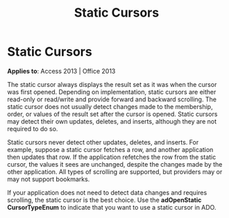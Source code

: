 ﻿---
title: Static Cursors
TOCTitle: Static Cursors
ms:assetid: 1acf7fc5-fb12-e59e-f480-dde378a29c53
ms:mtpsurl: https://msdn.microsoft.com/library/JJ248950(v=office.15)
ms:contentKeyID: 48543524
ms.date: 09/18/2015
mtps_version: v=office.15
---

# Static Cursors


**Applies to**: Access 2013 | Office 2013

The static cursor always displays the result set as it was when the cursor was first opened. Depending on implementation, static cursors are either read-only or read/write and provide forward and backward scrolling. The static cursor does not usually detect changes made to the membership, order, or values of the result set after the cursor is opened. Static cursors may detect their own updates, deletes, and inserts, although they are not required to do so.

Static cursors never detect other updates, deletes, and inserts. For example, suppose a static cursor fetches a row, and another application then updates that row. If the application refetches the row from the static cursor, the values it sees are unchanged, despite the changes made by the other application. All types of scrolling are supported, but providers may or may not support bookmarks.

If your application does not need to detect data changes and requires scrolling, the static cursor is the best choice. Use the **adOpenStatic** **CursorTypeEnum** to indicate that you want to use a static cursor in ADO.

